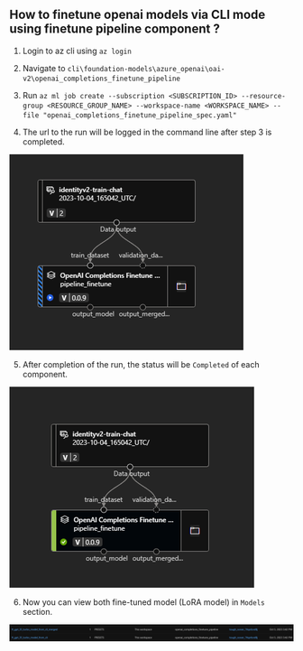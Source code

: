 ## How to finetune openai models via CLI mode using finetune pipeline component ?

1. Login to az cli using `az login`

2. Navigate to `cli\foundation-models\azure_openai\oai-v2\openai_completions_finetune_pipeline`

3. Run `az ml job create --subscription <SUBSCRIPTION_ID> --resource-group <RESOURCE_GROUP_NAME> --workspace-name <WORKSPACE_NAME> --file "openai_completions_finetune_pipeline_spec.yaml"`

4. The url to the run will be logged in the command line after step 3 is completed.

![plot](./images/pipeline_running.png)

5. After completion of the run, the status will be `Completed` of each component.

![plot](./images/pipeline_completed.png)

6. Now you can view both fine-tuned model (LoRA model) in `Models` section.

![plot](./images/registered_model.png)